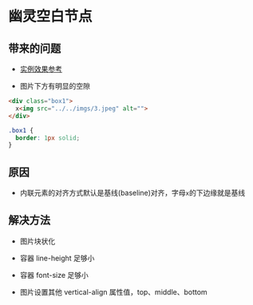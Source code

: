 # 幽灵空白节点 

## 带来的问题

- [实例效果参考](https://codepen.io/duzit/pen/RwQQPEJ)

- 图片下方有明显的空隙

```html
<div class="box1">
  x<img src="../../imgs/3.jpeg" alt="">
</div>
```
```css
.box1 {
  border: 1px solid;
}
```

## 原因

- 内联元素的对齐方式默认是基线(baseline)对齐，字母`x`的下边缘就是基线

## 解决方法

- 图片块状化

- 容器 line-height 足够小

- 容器 font-size 足够小

- 图片设置其他 vertical-align 属性值，top、middle、bottom